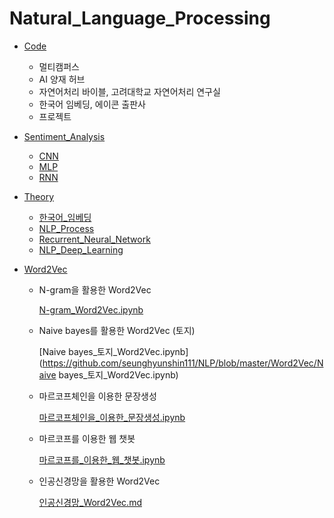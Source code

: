 # Natural_Language_Processing



- [Code](https://github.com/seunghyunshin111/NLP/tree/master/Code)

  - 멀티캠퍼스
  - AI 양재 허브
  - 자연어처리 바이블, 고려대학교 자연어처리 연구실
  - 한국어 임베딩, 에이콘 출판사
  - 프로젝트

  

- [Sentiment_Analysis](https://github.com/seunghyunshin111/NLP/tree/master/Sentiment_Analysis)

  - [CNN](https://github.com/seunghyunshin111/NLP/blob/master/Sentiment_Analysis/CNN.ipynb)
  - [MLP](https://github.com/seunghyunshin111/NLP/blob/master/Sentiment_Analysis/MLP.ipynb)
  - [RNN](https://github.com/seunghyunshin111/NLP/blob/master/Sentiment_Analysis/RNN.ipynb)

  

- [Theory](https://github.com/seunghyunshin111/NLP/tree/master/Theory)

  - [한국어_임베딩](https://github.com/seunghyunshin111/NLP/blob/master/Theory/한국어_임베딩.md)
  - [NLP_Process](https://github.com/seunghyunshin111/NLP/blob/master/Theory/NLP_Process.md)
  - [Recurrent_Neural_Network](https://github.com/seunghyunshin111/NLP/blob/master/Theory/Recurrent_Neural_Network.md)
  - [NLP_Deep_Learning](https://github.com/seunghyunshin111/NLP/blob/master/Theory/NLP_Deep_Learning.md)

  

- [Word2Vec](https://github.com/seunghyunshin111/NLP/tree/master/Word2Vec)

  - N-gram을 활용한 Word2Vec

    [N-gram_Word2Vec.ipynb](https://github.com/seunghyunshin111/NLP/blob/master/Word2Vec/N-gram_Word2Vec.ipynb)

  - Naive bayes를 활용한 Word2Vec (토지)

    [Naive bayes_토지_Word2Vec.ipynb](https://github.com/seunghyunshin111/NLP/blob/master/Word2Vec/Naive bayes_토지_Word2Vec.ipynb)

  - 마르코프체인을 이용한 문장생성

    [마르코프체인을_이용한_문장생성.ipynb](https://github.com/seunghyunshin111/NLP/blob/master/Word2Vec/마르코프체인을_이용한_문장생성.ipynb)

  - 마르코프를 이용한 웹 챗봇

    [마르코프를_이용한_웹_챗봇.ipynb](https://github.com/seunghyunshin111/NLP/blob/master/Word2Vec/마르코프를_이용한_웹_챗봇.ipynb)

  - 인공신경망을 활용한 Word2Vec

    [인공신경망_Word2Vec.md](https://github.com/seunghyunshin111/NLP/blob/master/Word2Vec/인공신경망_Word2Vec.md)

